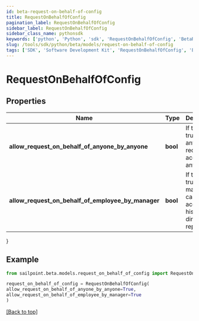 ```yaml
---
id: beta-request-on-behalf-of-config
title: RequestOnBehalfOfConfig
pagination_label: RequestOnBehalfOfConfig
sidebar_label: RequestOnBehalfOfConfig
sidebar_class_name: pythonsdk
keywords: ['python', 'Python', 'sdk', 'RequestOnBehalfOfConfig', 'BetaRequestOnBehalfOfConfig'] 
slug: /tools/sdk/python/beta/models/request-on-behalf-of-config
tags: ['SDK', 'Software Development Kit', 'RequestOnBehalfOfConfig', 'BetaRequestOnBehalfOfConfig']
---
```


# RequestOnBehalfOfConfig


## Properties

Name | Type | Description | Notes
------------ | ------------- | ------------- | -------------
**allow_request_on_behalf_of_anyone_by_anyone** | **bool** | If this is true, anyone can request access for anyone. | [optional] [default to False]
**allow_request_on_behalf_of_employee_by_manager** | **bool** | If this is true, a manager can request access for his or her direct reports. | [optional] [default to False]
}

## Example

```python
from sailpoint.beta.models.request_on_behalf_of_config import RequestOnBehalfOfConfig

request_on_behalf_of_config = RequestOnBehalfOfConfig(
allow_request_on_behalf_of_anyone_by_anyone=True,
allow_request_on_behalf_of_employee_by_manager=True
)

```
[[Back to top]](#) 

